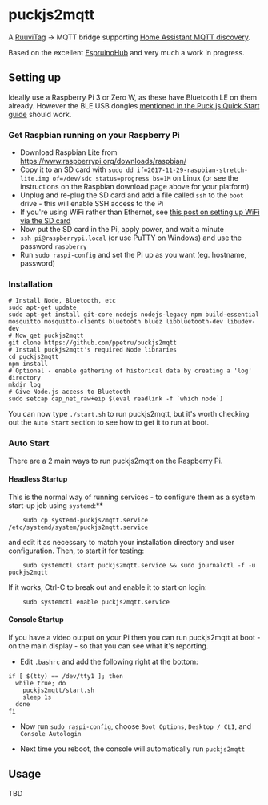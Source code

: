 puckjs2mqtt
===========

A [RuuviTag](https://ruuvi.com/) -> MQTT bridge supporting [Home Assistant MQTT discovery](https://www.home-assistant.io/docs/mqtt/discovery/).

Based on the excellent [EspruinoHub](https://github.com/espruino/EspruinoHub) and very much a work in progress.

Setting up
----------

Ideally use a Raspberry Pi 3 or Zero W, as these have Bluetooth LE on them already. However the BLE USB dongles [mentioned in the Puck.js Quick Start guide](http://www.espruino.com/Puck.js+Quick+Start#requirements) should work.

### Get Raspbian running on your Raspberry Pi

* Download Raspbian Lite from https://www.raspberrypi.org/downloads/raspbian/
* Copy it to an SD card with `sudo dd if=2017-11-29-raspbian-stretch-lite.img of=/dev/sdc status=progress bs=1M` on Linux (or see the instructions on the Raspbian download page above for your platform)
* Unplug and re-plug the SD card and add a file called `ssh` to the `boot` drive - this will enable SSH access to the Pi
* If you're using WiFi rather than Ethernet, see [this post on setting up WiFi via the SD card](https://raspberrypi.stackexchange.com/questions/10251/prepare-sd-card-for-wifi-on-headless-pi)
* Now put the SD card in the Pi, apply power, and wait a minute
* `ssh pi@raspberrypi.local` (or use PuTTY on Windows) and use the password `raspberry`
* Run `sudo raspi-config` and set the Pi up as you want (eg. hostname, password)

### Installation

```
# Install Node, Bluetooth, etc
sudo apt-get update
sudo apt-get install git-core nodejs nodejs-legacy npm build-essential mosquitto mosquitto-clients bluetooth bluez libbluetooth-dev libudev-dev
# Now get puckjs2mqtt
git clone https://github.com/ppetru/puckjs2mqtt
# Install puckjs2mqtt's required Node libraries
cd puckjs2mqtt
npm install
# Optional - enable gathering of historical data by creating a 'log' directory
mkdir log
# Give Node.js access to Bluetooth
sudo setcap cap_net_raw+eip $(eval readlink -f `which node`)
```

You can now type `./start.sh` to run puckjs2mqtt, but it's worth checking out the `Auto Start` section to see how to get it to run at boot.

### Auto Start

There are a 2 main ways to run puckjs2mqtt on the Raspberry Pi.

#### Headless Startup

This is the normal way of running services - to configure them as a system start-up job using `systemd`:**

```
    sudo cp systemd-puckjs2mqtt.service /etc/systemd/system/puckjs2mqtt.service
```

and edit it as necessary to match your installation directory and user configuration.  Then, to start it for testing:

```
    sudo systemctl start puckjs2mqtt.service && sudo journalctl -f -u puckjs2mqtt
```

If it works, Ctrl-C to break out and enable it to start on login:

```
    sudo systemctl enable puckjs2mqtt.service
```


#### Console Startup

If you have a video output on your Pi then you can run puckjs2mqtt at boot - on the main display - so that you can see what it's reporting.

* Edit `.bashrc` and add the following right at the bottom:

```
if [ $(tty) == /dev/tty1 ]; then
  while true; do
    puckjs2mqtt/start.sh
    sleep 1s
  done
fi
```

* Now run `sudo raspi-config`, choose `Boot Options`, `Desktop / CLI`, and `Console Autologin`

* Next time you reboot, the console will automatically run `puckjs2mqtt`

Usage
-----

TBD

